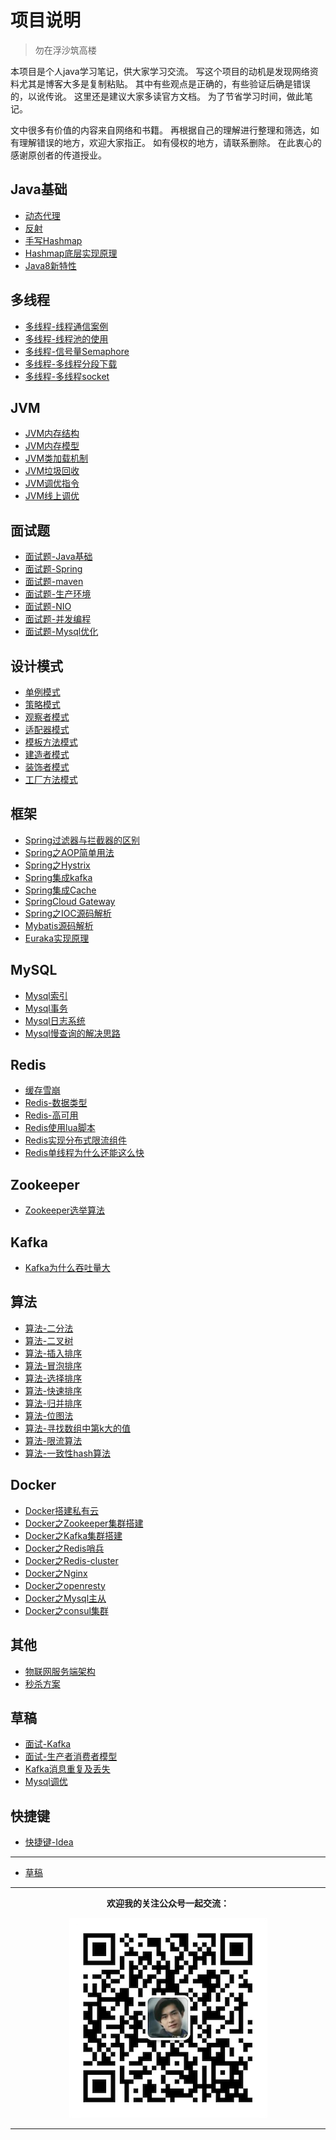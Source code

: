 # 项目说明


> 勿在浮沙筑高楼

本项目是个人java学习笔记，供大家学习交流。
写这个项目的动机是发现网络资料尤其是博客大多是复制粘贴。
其中有些观点是正确的，有些验证后确是错误的，以讹传讹。
这里还是建议大家多读官方文档。
为了节省学习时间，做此笔记。

文中很多有价值的内容来自网络和书籍。
再根据自己的理解进行整理和筛选，如有理解错误的地方，欢迎大家指正。
如有侵权的地方，请联系删除。
在此衷心的感谢原创者的传道授业。


## Java基础

- [动态代理](note/Java动态代理.md)
- [反射](note/Java反射.md)
- [手写Hashmap](note/手写Hashmap.md)
- [Hashmap底层实现原理](note/Hashmap底层实现原理.md)
- [Java8新特性](note/Java8新特性.md)


## 多线程

- [多线程-线程通信案例](note/多线程-线程通信案例.md)
- [多线程-线程池的使用](note/多线程-线程池的使用.md)
- [多线程-信号量Semaphore](note/多线程-信号量Semaphore.md)
- [多线程-多线程分段下载](note/多线程-多线程分段下载.md)
- [多线程-多线程socket](note/多线程-多线程socket.md)


## JVM

* [JVM内存结构](note/JVM内存结构.md)
* [JVM内存模型](note/JVM内存模型.md)
* [JVM类加载机制](note/JVM类加载机制.md)
* [JVM垃圾回收](note/JVM垃圾回收.md)
* [JVM调优指令](note/JVM调优指令.md)
* [JVM线上调优](note/JVM线上调优.md)



## 面试题

- [面试题-Java基础](note/面试题-Java基础.md)
- [面试题-Spring](note/面试题-Spring.md)
- [面试题-maven](note/面试题-maven.md)
- [面试题-生产环境](note/面试题-生产环境.md)
- [面试题-NIO](note/面试题-NIO.md)
- [面试题-并发编程](note/面试-并发编程.md)
- [面试题-Mysql优化](note/面试题-Mysql优化.md)

  

## 设计模式

- [单例模式](note/设计模式-单例模式.md)
- [策略模式](note/设计模式-策略模式.md)
- [观察者模式](note/设计模式-观察者模式.md)
- [适配器模式](note/设计模式-适配器模式.md)
- [模板方法模式](note/设计模式-模板方法模式.md)
- [建造者模式](note/设计模式-建造者模式.md)
- [装饰者模式](note/设计模式-装饰者模式.md)
- [工厂方法模式](note/设计模式-工厂方法模式.md)


## 框架

- [Spring过滤器与拦截器的区别](note/Spring过滤器与拦截器的区别.md)
- [Spring之AOP简单用法](note/Spring之AOP简单用法.md)
- [Spring之Hystrix](note/Spring之Hystrix.md)
- [Spring集成kafka](note/Springboot集成kafka)
- [Spring集成Cache](note/Springboot集成Cache)
- [SpringCloud Gateway](note/SpringCloud-Gateway.md)
- [Spring之IOC源码解析](note/Spring之IOC源码解析.md)
- [Mybatis源码解析](note/Mybatis源码解析.md)
- [Euraka实现原理](note/Euraka实现原理.md)



## MySQL

* [Mysql索引](note/mysql索引.md)
* [Mysql事务](note/mysql事务.md)
* [Mysql日志系统](note/Mysql日志系统.md)  
* [Mysql慢查询的解决思路](note/Mysql慢查询的解决思路.md)

## Redis

- [缓存雪崩](note/缓存雪崩.md)
- [Redis-数据类型](note/Redis-数据类型.md)
- [Redis-高可用](note/Redis高可用.md)
- [Redis使用lua脚本](note/Redis使用lua脚本.md)
- [Redis实现分布式限流组件](note/Redis实现分布式限流组件.md)
- [Redis单线程为什么还能这么快](note/Redis单线程为什么还能这么快.md)

## Zookeeper

- [Zookeeper选举算法](note/Zookeeper选举算法.md)

## Kafka

- [Kafka为什么吞吐量大](note/Kafka为什么吞吐量大.md)



## 算法

- [算法-二分法](note/算法-二分法.md)
- [算法-二叉树](note/算法-二叉树.md)
- [算法-插入排序](note/算法-插入排序.md)
- [算法-冒泡排序](note/算法-冒泡排序.md)
- [算法-选择排序](note/算法-选择排序.md)
- [算法-快速排序](note/算法-快速排序.md)
- [算法-归并排序](note/算法-归并排序.md)
- [算法-位图法](note/算法-位图法.md)
- [算法-寻找数组中第k大的值](note/算法-寻找数组中第k大的值.md)
- [算法-限流算法](note/算法-限流算法.md)
- [算法-一致性hash算法](note/算法-一致性hash算法.md)


## Docker

* [Docker搭建私有云](note/Docker搭建私有云.md)
* [Docker之Zookeeper集群搭建](note/Docker之Zookeeper集群搭建.md)
* [Docker之Kafka集群搭建](note/Docker之Kafka集群搭建.md)
* [Docker之Redis哨兵](note/Docker之Redis哨兵.md)
* [Docker之Redis-cluster](note/Docker之Redis-cluster.md)
* [Docker之Nginx](note/Docker之Nginx.md)
* [Docker之openresty](note/Docker之openresty.md)
* [Docker之Mysql主从](note/Docker之Mysql主从.md)
* [Docker之consul集群](note/Docker之consul集群.md)


## 其他

- [物联网服务端架构](note/物联网服务端架构.md)
- [秒杀方案](note/秒杀方案.md)

## 草稿

- [面试-Kafka](draft/Kafka.md)
- [面试-生产者消费者模型](draft/生产者消费者模型.md)
- [Kafka消息重复及丢失](draft/Kafka消息重复及丢失.md)
- [Mysql调优](draft/Mysql调优.md)

## 快捷键

- [快捷键-Idea](note/快捷键-Idea.md)

---

* [草稿](draft/)

---

<div align="center"> 

**欢迎我的关注公众号一起交流：**


![公众号](assets/公众号.png)


</div>

---



